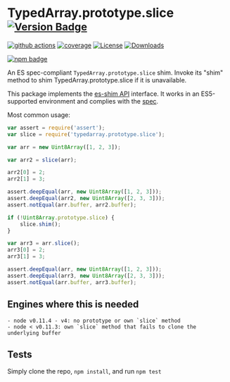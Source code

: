 # TypedArray.prototype.slice <sup>[![Version Badge][npm-version-svg]][package-url]</sup>

[![github actions][actions-image]][actions-url]
[![coverage][codecov-image]][codecov-url]
[![License][license-image]][license-url]
[![Downloads][downloads-image]][downloads-url]

[![npm badge][npm-badge-png]][package-url]

An ES spec-compliant `TypedArray.prototype.slice` shim. Invoke its "shim" method to shim TypedArray.prototype.slice if it is unavailable.

This package implements the [es-shim API](https://github.com/es-shims/api) interface. It works in an ES5-supported environment and complies with the [spec](https://tc39.es/ecma262/#sec-%typedarray%.prototype.slice).

Most common usage:
```js
var assert = require('assert');
var slice = require('typedarray.prototype.slice');

var arr = new Uint8Array([1, 2, 3]);

var arr2 = slice(arr);

arr2[0] = 2;
arr2[1] = 3;

assert.deepEqual(arr, new Uint8Array([1, 2, 3]));
assert.deepEqual(arr2, new Uint8Array([2, 3, 3]));
assert.notEqual(arr.buffer, arr2.buffer);

if (!Uint8Array.prototype.slice) {
	slice.shim();
}

var arr3 = arr.slice();
arr3[0] = 2;
arr3[1] = 3;

assert.deepEqual(arr, new Uint8Array([1, 2, 3]));
assert.deepEqual(arr3, new Uint8Array([2, 3, 3]));
assert.notEqual(arr.buffer, arr3.buffer);
```

## Engines where this is needed

	- node v0.11.4 - v4: no prototype or own `slice` method
	- node < v0.11.3: own `slice` method that fails to clone the underlying buffer

## Tests
Simply clone the repo, `npm install`, and run `npm test`

[package-url]: https://npmjs.org/package/typedarray.prototype.slice
[npm-version-svg]: https://versionbadg.es/es-shims/TypedArray.prototype.slice.svg
[deps-svg]: https://david-dm.org/es-shims/TypedArray.prototype.slice.svg
[deps-url]: https://david-dm.org/es-shims/TypedArray.prototype.slice
[dev-deps-svg]: https://david-dm.org/es-shims/TypedArray.prototype.slice/dev-status.svg
[dev-deps-url]: https://david-dm.org/es-shims/TypedArray.prototype.slice#info=devDependencies
[npm-badge-png]: https://nodei.co/npm/typedarray.prototype.slice.png?downloads=true&stars=true
[license-image]: https://img.shields.io/npm/l/typedarray.prototype.slice.svg
[license-url]: LICENSE
[downloads-image]: https://img.shields.io/npm/dm/typedarray.prototype.slice.svg
[downloads-url]: https://npm-stat.com/charts.html?package=typedarray.prototype.slice
[codecov-image]: https://codecov.io/gh/es-shims/TypedArray.prototype.slice/branch/main/graphs/badge.svg
[codecov-url]: https://app.codecov.io/gh/es-shims/TypedArray.prototype.slice/
[actions-image]: https://img.shields.io/endpoint?url=https://github-actions-badge-u3jn4tfpocch.runkit.sh/es-shims/TypedArray.prototype.slice
[actions-url]: https://github.com/es-shims/TypedArray.prototype.slice/actions
